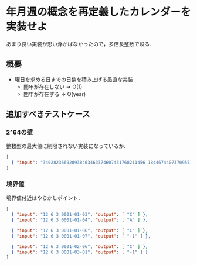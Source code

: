 # 年月週の概念を再定義したカレンダーを実装せよ

あまり良い実装が思い浮かばなかったので，多倍長整数で殴る．

## 概要

- 曜日を求める日までの日数を積み上げる愚直な実装
    - 閏年が存在しない => O(1)
    - 閏年が存在する => O(year)

## 追加すべきテストケース

### 2^64の壁

整数型の最大値に制限されない実装になっているか．

```json
[
  { "input": "340282366920938463463374607431768211456 18446744073709551616 26 18446744073709551616-18446744073709551616-18446744073709551616", "output": [ "N" ] }
]
```

### 境界値

境界値付近はやらかしポイント．

```json
[
  { "input": "12 6 3 0001-01-03", "output": [ "C" ] },
  { "input": "12 6 3 0001-01-04", "output": [ "A" ] },

  { "input": "12 6 3 0001-01-06", "output": [ "C" ] },
  { "input": "12 6 3 0001-01-07", "output": [ "-1" ] },

  { "input": "12 6 3 0001-02-06", "output": [ "C" ] },
  { "input": "12 6 3 0001-03-01", "output": [ "-1" ] }
]
```
